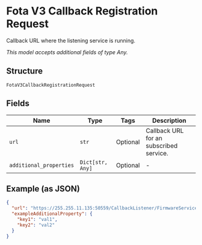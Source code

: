 
# Fota V3 Callback Registration Request

Callback URL where the listening service is running.

*This model accepts additional fields of type Any.*

## Structure

`FotaV3CallbackRegistrationRequest`

## Fields

| Name | Type | Tags | Description |
|  --- | --- | --- | --- |
| `url` | `str` | Optional | Callback URL for an subscribed service. |
| `additional_properties` | `Dict[str, Any]` | Optional | - |

## Example (as JSON)

```json
{
  "url": "https://255.255.11.135:50559/CallbackListener/FirmwareServiceMessages.asmx",
  "exampleAdditionalProperty": {
    "key1": "val1",
    "key2": "val2"
  }
}
```

